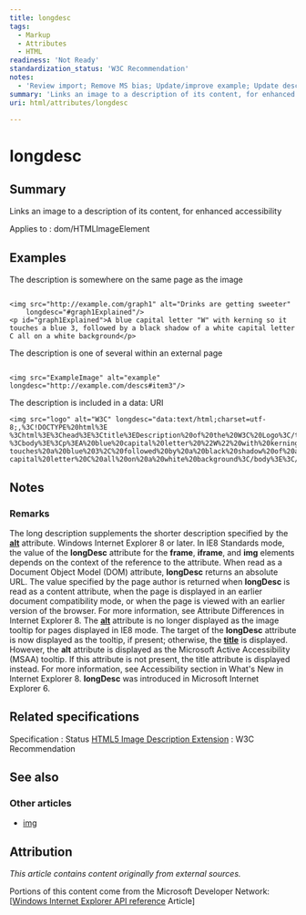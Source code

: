 ```yaml
---
title: longdesc
tags:
  - Markup
  - Attributes
  - HTML
readiness: 'Not Ready'
standardization_status: 'W3C Recommendation'
notes:
  - 'Review import; Remove MS bias; Update/improve example; Update descriptions; Fix lists & compatibility info'
summary: 'Links an image to a description of its content, for enhanced accessibility'
uri: html/attributes/longdesc

---
```

# longdesc

## Summary

Links an image to a description of its content, for enhanced accessibility

Applies to
:   dom/HTMLImageElement

## Examples

The description is somewhere on the same page as the image

``` {.html}

<img src="http://example.com/graph1" alt="Drinks are getting sweeter"
    longdesc="#graph1Explained"/>
<p id="graph1Explained">A blue capital letter "W" with kerning so it touches a blue 3, followed by a black shadow of a white capital letter C all on a white background</p>
```

The description is one of several within an external page

``` {.html}

<img src="ExampleImage" alt="example" longdesc="http://example.com/descs#item3"/>
```

The description is included in a data: URI

``` {.html}
<img src="logo" alt="W3C" longdesc="data:text/html;charset=utf-8;,%3C!DOCTYPE%20html%3E
%3Chtml%3E%3Chead%3E%3Ctitle%3EDescription%20of%20the%20W3C%20Logo%3C/title%3E%3C/head%3E
%3Cbody%3E%3Cp%3EA%20blue%20capital%20letter%20%22W%22%20with%20kerning%20so%20it%20
touches%20a%20blue%203%2C%20followed%20by%20a%20black%20shadow%20of%20a%20white%20
capital%20letter%20C%20all%20on%20a%20white%20background%3C/body%3E%3C/html%3E"/>
```

## Notes

### Remarks

The long description supplements the shorter description specified by the [**alt**](/html/attributes/alt) attribute. Windows Internet Explorer 8 or later. In IE8 Standards mode, the value of the **longDesc** attribute for the **frame**, **iframe**, and **img** elements depends on the context of the reference to the attribute. When read as a Document Object Model (DOM) attribute, **longDesc** returns an absolute URL. The value specified by the page author is returned when **longDesc** is read as a content attribute, when the page is displayed in an earlier document compatibility mode, or when the page is viewed with an earlier version of the browser. For more information, see Attribute Differences in Internet Explorer 8. The [**alt**](/html/attributes/alt) attribute is no longer displayed as the image tooltip for pages displayed in IE8 mode. The target of the **longDesc** attribute is now displayed as the tooltip, if present; otherwise, the [**title**](/html/attributes/title) is displayed. However, the **alt** attribute is displayed as the Microsoft Active Accessibility (MSAA) tooltip. If this attribute is not present, the title attribute is displayed instead. For more information, see Accessibility section in What's New in Internet Explorer 8. **longDesc** was introduced in Microsoft Internet Explorer 6.

## Related specifications

Specification
:   Status
[HTML5 Image Description Extension](http://www.w3.org/TR/html-longdesc/)
:   W3C Recommendation

## See also

### Other articles

-   [img](/html/elements/img)

## Attribution

*This article contains content originally from external sources.*

Portions of this content come from the Microsoft Developer Network: [[Windows Internet Explorer API reference](http://msdn.microsoft.com/en-us/library/ie/hh828809%28v=vs.85%29.aspx) Article]


